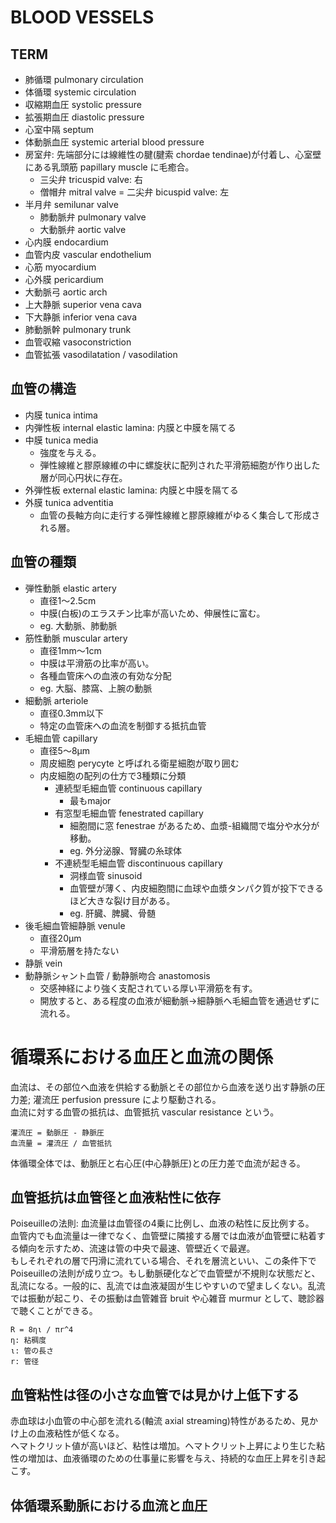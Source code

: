 # BLOOD VESSELS
## TERM
- 肺循環 pulmonary circulation
- 体循環 systemic circulation
- 収縮期血圧 systolic pressure
- 拡張期血圧 diastolic pressure
- 心室中隔 septum
- 体動脈血圧 systemic arterial blood pressure
- 房室弁: 先端部分には線維性の腱(腱索 chordae tendinae)が付着し、心室壁にある乳頭筋 papillary muscle に毛癒合。
  - 三尖弁 tricuspid valve: 右
  - 僧帽弁 mitral valve = 二尖弁 bicuspid valve: 左
- 半月弁 semilunar valve
  - 肺動脈弁 pulmonary valve
  - 大動脈弁 aortic valve
- 心内膜 endocardium
- 血管内皮 vascular endothelium
- 心筋 myocardium
- 心外膜 pericardium
- 大動脈弓 aortic arch
- 上大静脈 superior vena cava
- 下大静脈 inferior vena cava
- 肺動脈幹 pulmonary trunk
- 血管収縮 vasoconstriction
- 血管拡張 vasodilatation / vasodilation


## 血管の構造
- 内膜 tunica intima
- 内弾性板 internal elastic lamina: 内膜と中膜を隔てる
- 中膜 tunica media
  - 強度を与える。
  - 弾性線維と膠原線維の中に螺旋状に配列された平滑筋細胞が作り出した層が同心円状に存在。
- 外弾性板 external elastic lamina: 内膜と中膜を隔てる
- 外膜 tunica adventitia
  - 血管の長軸方向に走行する弾性線維と膠原線維がゆるく集合して形成される層。

## 血管の種類
- 弾性動脈 elastic artery
  - 直径1〜2.5cm
  - 中膜(白板)のエラスチン比率が高いため、伸展性に富む。
  - eg. 大動脈、肺動脈
- 筋性動脈 muscular artery
  - 直径1mm〜1cm
  - 中膜は平滑筋の比率が高い。
  - 各種血管床への血液の有効な分配
  - eg. 大脳、膝窩、上腕の動脈
- 細動脈 arteriole
  - 直径0.3mm以下
  - 特定の血管床への血流を制御する抵抗血管
- 毛細血管 capillary
  - 直径5〜8μm
  - 周皮細胞 perycyte と呼ばれる衛星細胞が取り囲む
  - 内皮細胞の配列の仕方で3種類に分類
    - 連続型毛細血管 continuous capillary
      - 最もmajor
    - 有窓型毛細血管 fenestrated capillary
      - 細胞間に窓 fenestrae があるため、血漿-組織間で塩分や水分が移動。
      - eg. 外分泌腺、腎臓の糸球体
    - 不連続型毛細血管 discontinuous capillary
      - 洞様血管 sinusoid
      - 血管壁が薄く、内皮細胞間に血球や血漿タンパク質が投下できるほど大きな裂け目がある。
      - eg. 肝臓、脾臓、骨髄
- 後毛細血管細静脈 venule
  - 直径20μm
  - 平滑筋層を持たない
- 静脈 vein
- 動静脈シャント血管 / 動静脈吻合 anastomosis
  - 交感神経により強く支配されている厚い平滑筋を有す。
  - 開放すると、ある程度の血液が細動脈→細静脈へ毛細血管を通過せずに流れる。

# 循環系における血圧と血流の関係
血流は、その部位へ血液を供給する動脈とその部位から血液を送り出す静脈の圧力差; 灌流圧 perfusion pressure により駆動される。  
血流に対する血管の抵抗は、血管抵抗 vascular resistance という。
```
灌流圧 = 動脈圧 - 静脈圧
血流量 = 灌流圧 / 血管抵抗
```

体循環全体では、動脈圧と右心圧(中心静脈圧)との圧力差で血流が起きる。  

## 血管抵抗は血管径と血液粘性に依存
Poiseuilleの法則: 血流量は血管径の4乗に比例し、血液の粘性に反比例する。　　
血管内でも血流量は一律でなく、血管壁に隣接する層では血液が血管壁に粘着する傾向を示すため、流速は管の中央で最速、管壁近くで最遅。  
もしそれぞれの層で円滑に流れている場合、それを層流といい、この条件下でPoiseuilleの法則が成り立つ。もし動脈硬化などで血管壁が不規則な状態だと、乱流になる。一般的に、乱流では血液凝固が生じやすいので望ましくない。乱流では振動が起こり、その振動は血管雑音 bruit や心雑音 murmur として、聴診器で聴くことができる。　　
```
R = 8ηι / πr^4
η: 粘稠度
ι: 管の長さ
r: 管径
```

## 血管粘性は径の小さな血管では見かけ上低下する
赤血球は小血管の中心部を流れる(軸流 axial streaming)特性があるため、見かけ上の血液粘性が低くなる。  
ヘマトクリット値が高いほど、粘性は増加。ヘマトクリット上昇により生じた粘性の増加は、血液循環のための仕事量に影響を与え、持続的な血圧上昇を引き起こす。

## 体循環系動脈における血流と血圧
